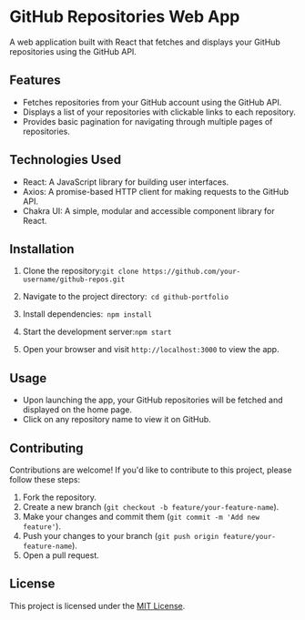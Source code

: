 # GitHub Repositories Web App

A web application built with React that fetches and displays your GitHub repositories using the GitHub API.

## Features

- Fetches repositories from your GitHub account using the GitHub API.
- Displays a list of your repositories with clickable links to each repository.
- Provides basic pagination for navigating through multiple pages of repositories.

## Technologies Used

- React: A JavaScript library for building user interfaces.
- Axios: A promise-based HTTP client for making requests to the GitHub API.
- Chakra UI: A simple, modular and accessible component library for React.

## Installation

1. Clone the repository:`git clone https://github.com/your-username/github-repos.git `

2. Navigate to the project directory:` cd github-portfolio`
3. Install dependencies:` npm install`
4. Start the development server:`npm start `
5. Open your browser and visit `http://localhost:3000` to view the app.

## Usage

- Upon launching the app, your GitHub repositories will be fetched and displayed on the home page.
- Click on any repository name to view it on GitHub.

## Contributing

Contributions are welcome! If you'd like to contribute to this project, please follow these steps:

1. Fork the repository.
2. Create a new branch (`git checkout -b feature/your-feature-name`).
3. Make your changes and commit them (`git commit -m 'Add new feature'`).
4. Push your changes to your branch (`git push origin feature/your-feature-name`).
5. Open a pull request.

## License

This project is licensed under the [MIT License](https://opensource.org/licenses/MIT).
